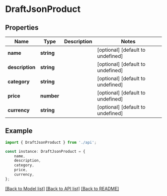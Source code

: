# DraftJsonProduct


## Properties

Name | Type | Description | Notes
------------ | ------------- | ------------- | -------------
**name** | **string** |  | [optional] [default to undefined]
**description** | **string** |  | [optional] [default to undefined]
**category** | **string** |  | [optional] [default to undefined]
**price** | **number** |  | [optional] [default to undefined]
**currency** | **string** |  | [optional] [default to undefined]

## Example

```typescript
import { DraftJsonProduct } from './api';

const instance: DraftJsonProduct = {
    name,
    description,
    category,
    price,
    currency,
};
```

[[Back to Model list]](../README.md#documentation-for-models) [[Back to API list]](../README.md#documentation-for-api-endpoints) [[Back to README]](../README.md)
